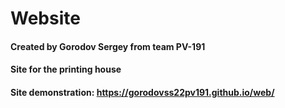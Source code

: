 # Website
#### Created by Gorodov Sergey from team PV-191
#### Site for the printing house
#### Site demonstration: https://gorodovss22pv191.github.io/web/
